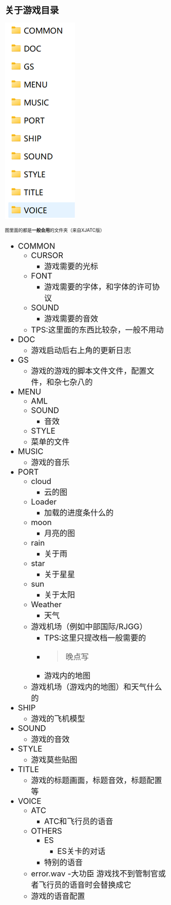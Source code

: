 # 关于游戏目录
![alt text](图片/image.png)

图里面的都是**一般会用**的文件夹（来自XJATC版）
<font size=5>
- COMMON
    - CURSOR
        - 游戏需要的光标
    - FONT
        - 游戏需要的字体，和字体的许可协议
    - SOUND
        - 游戏需要的音效
    - TPS:这里面的东西比较杂，一般不用动
- DOC
    - 游戏启动后右上角的更新日志
- GS
    - 游戏的游戏的脚本文件文件，配置文件，和杂七杂八的
- MENU
    - AML 
    - SOUND
        - 音效
    - STYLE
    - 菜单的文件
- MUSIC
    - 游戏的音乐
- PORT
    - cloud
        - 云的图
    - Loader
        - 加载的进度条什么的
    - moon
        - 月亮的图
    - rain
        - 关于雨
    - star
        - 关于星星
    - sun
        - 关于太阳
    - Weather
        - 天气
    - 游戏机场（例如中部国际/RJGG）
        - TPS:这里只提改档一般需要的
        - > 晚点写
        - 游戏内的地图
    - 游戏机场（游戏内的地图）和天气什么的
- SHIP
    - 游戏的飞机模型
- SOUND
    - 游戏的音效
- STYLE
    - 游戏莫些贴图
- TITLE
    - 游戏的标题画面，标题音效，标题配置等
- VOICE
    - ATC
        - ATC和飞行员的语音
    - OTHERS
        - ES
            - ES关卡的对话
        - 特别的语音
    - error.wav
        -大功臣 游戏找不到管制官或者飞行员的语音时会替换成它
    - 游戏的语音配置
</font>